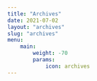```yaml
---
title: "Archives"
date: 2021-07-02
layout: "archives"
slug: "archives"
menu:
    main:
        weight: -70
        params: 
            icon: archives
---
```

